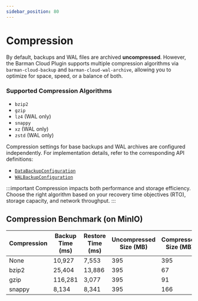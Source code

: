 ```yaml
---
sidebar_position: 80
---
```


# Compression

<!-- SPDX-License-Identifier: CC-BY-4.0 -->

By default, backups and WAL files are archived **uncompressed**. However, the
Barman Cloud Plugin supports multiple compression algorithms via
`barman-cloud-backup` and `barman-cloud-wal-archive`, allowing you to optimize
for space, speed, or a balance of both.

### Supported Compression Algorithms

- `bzip2`
- `gzip`
- `lz4` (WAL only)
- `snappy`
- `xz` (WAL only)
- `zstd` (WAL only)

Compression settings for base backups and WAL archives are configured
independently. For implementation details, refer to the corresponding API
definitions:

- [`DataBackupConfiguration`](https://pkg.go.dev/github.com/cloudnative-pg/barman-cloud/pkg/api#DataBackupConfiguration)
- [`WALBackupConfiguration`](https://pkg.go.dev/github.com/cloudnative-pg/barman-cloud/pkg/api#WalBackupConfiguration)

:::important
Compression impacts both performance and storage efficiency. Choose the right
algorithm based on your recovery time objectives (RTO), storage capacity, and
network throughput.
:::

## Compression Benchmark (on MinIO)

| Compression | Backup Time (ms) | Restore Time (ms) | Uncompressed Size (MB) | Compressed Size (MB) | Ratio |
| ----------- | ---------------- | ----------------- | ---------------------- | -------------------- | ----- |
| None        | 10,927           | 7,553             | 395                    | 395                  | 1.0:1 |
| bzip2       | 25,404           | 13,886            | 395                    | 67                   | 5.9:1 |
| gzip        | 116,281          | 3,077             | 395                    | 91                   | 4.3:1 |
| snappy      | 8,134            | 8,341             | 395                    | 166                  | 2.4:1 |
